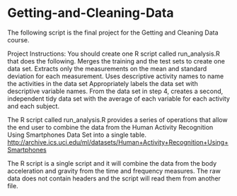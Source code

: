 # Getting-and-Cleaning-Data
The following script is the final project for the Getting and Cleaning Data course.

Project Instructions:
You should create one R script called run_analysis.R that does the following. 
Merges the training and the test sets to create one data set.
Extracts only the measurements on the mean and standard deviation for each measurement. 
Uses descriptive activity names to name the activities in the data set
Appropriately labels the data set with descriptive variable names. 
From the data set in step 4, creates a second, independent tidy data set with the average of each variable for each activity and each subject.

The R script called run_analysis.R provides a series of operations that allow the end user to combine the data from the 
Human Activity Recognition Using Smartphones Data Set into a single table.
http://archive.ics.uci.edu/ml/datasets/Human+Activity+Recognition+Using+Smartphones

The R script is a single script and it will combine the data from the  body acceleration and gravity from the time and frequency measures. The raw data does not contain headers and the script will read them from another file.
